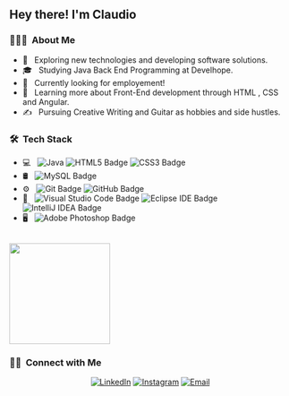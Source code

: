 
<h2> Hey there! I'm Claudio</h2>
<h3> 👨🏻‍💻 &nbsp;About Me </h3>

- 🤔 &nbsp; Exploring new technologies and developing software solutions.
- 🎓 &nbsp; Studying Java Back End Programming at Develhope.
- 💼 &nbsp; Currently looking for employement!
- 🌱 &nbsp; Learning more about Front-End development through HTML , CSS and Angular.
- ✍️ &nbsp; Pursuing Creative Writing and Guitar as hobbies and side hustles.

<h3> 🛠 &nbsp;Tech Stack</h3>

- 💻 &nbsp;
  ![Java](https://img.shields.io/badge/-Java-333333?style=flat&logo=Java&logoColor=007396)
  ![HTML5 Badge](https://img.shields.io/badge/HTML5-E34F26?logo=html5&logoColor=fff&style=flat)
  ![CSS3 Badge](https://img.shields.io/badge/CSS3-1572B6?logo=css3&logoColor=fff&style=flat)
- 🛢 &nbsp;
  ![MySQL Badge](https://img.shields.io/badge/MySQL-4479A1?logo=mysql&logoColor=fff&style=flat)
- ⚙️ &nbsp;
  ![Git Badge](https://img.shields.io/badge/Git-F05032?logo=git&logoColor=fff&style=flat)
  ![GitHub Badge](https://img.shields.io/badge/GitHub-181717?logo=github&logoColor=fff&style=flat)
- 🔧 &nbsp;
  ![Visual Studio Code Badge](https://img.shields.io/badge/Visual%20Studio%20Code-007ACC?logo=visualstudiocode&logoColor=fff&style=flat)
  ![Eclipse IDE Badge](https://img.shields.io/badge/Eclipse%20IDE-2C2255?logo=eclipseide&logoColor=fff&style=flat)
  ![IntelliJ IDEA Badge](https://img.shields.io/badge/IntelliJ%20IDEA-000?logo=intellijidea&logoColor=fff&style=flat)
- 🖥 &nbsp;
![Adobe Photoshop Badge](https://img.shields.io/badge/Adobe%20Photoshop-31A8FF?logo=adobephotoshop&logoColor=fff&style=flat)

<br/>

<a href="https://github.com/ClaudioNuccio">
  <img height="180em" src="https://github-readme-stats.vercel.app/api?username=ClaudioNuccio&theme=buefy&show_icons=true" />
</a>

<br/>

<h3> 🤝🏻 &nbsp;Connect with Me </h3>

<p align="center">
<a  href="https://www.linkedin.com/in/claudio-nuccio-0796322a5/"><img alt="LinkedIn" src="https://img.shields.io/badge/LinkedIn-Claudio%20Nuccio-blue?style=flat-square&logo=linkedin"></a>
<a  href="https://www.instagram.com/claudio_nuccio?igshid=YTQwZjQ0Nml0OA=="><img alt="Instagram" src="https://img.shields.io/badge/Instagram-claudio_nuccio-blue?style=flat-square&logo=instagram"></a>
<a  href="mailto:nuccio.claudio98@gmail.com"><img alt="Email" src="https://img.shields.io/badge/Email-nuccio.claudio98@gmail.com-blue?style=flat-square&logo=gmail"></a>
</p>

